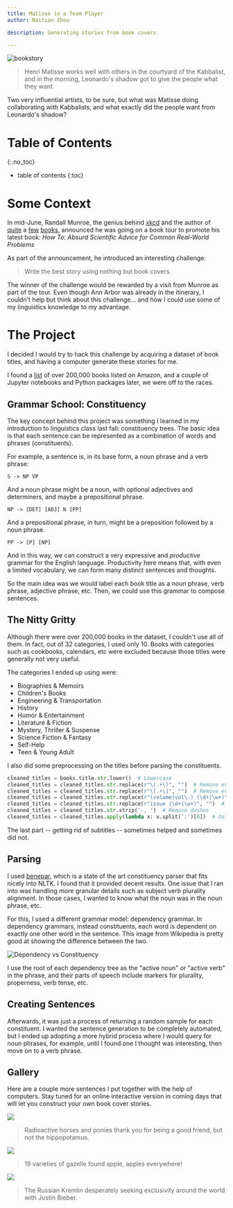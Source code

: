 ```yaml
---
title: Matisse is a Team Player
author: Naitian Zhou

description: Generating stories from book covers

---
```


![bookstory](/assets/bookstory.png)

> Henri Matisse works well with others in the courtyard of the Kabbalist, and in
> the morning, Leonardo's shadow got to give the people what they want.

Two very influential artists, to be sure, but what was Matisse doing
collaborating with Kabbalists, and what exactly did the people want from
Leonardo's shadow?

# Table of Contents
{:.no_toc}
* table of contents
{:toc}

# Some Context

In mid-June, Randall Munroe, the genius behind [xkcd](http://xkcd.com) and the
author of
[quite](https://www.amazon.com/Thing-Explainer-Complicated-Stuff-Simple/dp/0544668251/)
a
[few](https://www.amazon.com/What-If-Scientific-Hypothetical-Questions-ebook/dp/B00IYUYF4A)
[books](https://www.amazon.com/How-Absurd-Scientific-Real-World-Problems/dp/0525537090),
announced he was going on a book tour to promote his latest book: _How To:
Absurd Scientific Advice for Common Real-World Problems_

As part of the announcement, he introduced an interesting challenge:

> Write the best story using nothing but book covers.

The winner of the challenge would be rewarded by a visit from Munroe as part of
the tour. Even though Ann Arbor was already in the itinerary, I couldn't help
but think about this challenge... and how I could use some of my linguistics
knowledge to my advantage.

# The Project

I decided I would try to hack this challenge by acquiring a dataset of book
titles, and having a computer generate these stories for me.

I found a [list](https://github.com/uchidalab/book-dataset/) of over 200,000
books listed on Amazon, and a couple of Jupyter notebooks and Python packages
later, we were off to the races.

## Grammar School: Constituency

The key concept behind this project was something I learned in my introduction
to linguistics class last fall: constituency trees. The basic idea is that each
sentence can be represented as a combination of words and phrases
(constituents).

For example, a sentence is, in its base form, a noun phrase and a verb phrase:

`S -> NP VP`

And a noun phrase might be a noun, with optional adjectives and determiners, and
maybe a prepositional phrase.

`NP -> [DET] [ADJ] N [PP]`

And a prepositional phrase, in turn, might be a preposition followed by a noun
phrase.

`PP -> [P] [NP]`

And in this way, we can construct a very expressive and _productive_ grammar for
the English language. Productivity here means that, with even a limited
vocabulary, we can form many distinct sentences and thoughts.

So the main idea was we would label each book title as a noun phrase, verb phrase,
adjective phrase, etc. Then, we could use this grammar to compose sentences.

## The Nitty Gritty

Although there were over 200,000 books in the dataset, I couldn't use all of
them. In fact, out of 32 categories, I used only 10. Books with categories such
as cookbooks, calendars, etc were excluded because those titles were generally
not very useful.

The categories I ended up using were:

- Biographies & Memoirs
- Children's Books
- Engineering & Transportation
- History
- Humor & Entertainment
- Literature & Fiction
- Mystery, Thriller & Suspense
- Science Fiction & Fantasy
- Self-Help
- Teen & Young Adult

I also did some preprocessing on the titles before parsing the constituents.

```py
cleaned_titles = books.title.str.lower()  # Lowercase
cleaned_titles = cleaned_titles.str.replace(r"\(.+\)", "")  # Remove everything in parentheses
cleaned_titles = cleaned_titles.str.replace(r"\[.+\]", "")  # Remove everything in brackets
cleaned_titles = cleaned_titles.str.replace(r"(volume|vol\.) (\d+|\w+)", "")  # Remove volume numbers
cleaned_titles = cleaned_titles.str.replace(r"issue (\d+|\w+)", "")  # Remove issue numbers
cleaned_titles = cleaned_titles.str.strip('-, ')  # Remove dashes
cleaned_titles = cleaned_titles.apply(lambda x: x.split(':')[0])  # Only keep first part of title (no subtitles)
```

The last part -- getting rid of subtitles -- sometimes helped and sometimes did
not.

## Parsing

I used [benepar](https://pypi.org/project/benepar/), which is a state of the art
constituency parser that fits nicely into NLTK. I found that it provided decent
results. One issue that I ran into was handling more granular details such as
subject verb plurality alignment. In those cases, I wanted to know what the noun
was in the noun phrase, etc.

For this, I used a different grammar model: dependency grammar. In dependency
grammars, instead constituents, each word is dependent on exactly one other word
in the sentence. This image from Wikipedia is pretty good at showing the
difference between the two.

![Dependency vs Constituency](https://upload.wikimedia.org/wikipedia/commons/0/0d/Wearetryingtounderstandthedifference_%282%29.jpg)

I use the root of each dependency tree as the "active noun" or "active verb" in
the phrase, and their parts of speech include markers for plurality, properness,
verb tense, etc.

## Creating Sentences

Afterwards, it was just a process of returning a random sample for each
constituent. I wanted the sentence generation to be completely automated, but I
ended up adopting a more hybrid process where I would query for noun phrases,
for example, until I found one I thought was interesting, then move on to a verb
phrase.

## Gallery

Here are a couple more sentences I put together with the help of computers. Stay
tuned for an online interactive version in coming days that will let you
construct your own book cover stories.

![](https://imgur.com/w7eq9RN.jpg)
> Radioactive horses and ponies thank you for being a good friend, but not the
> hippopotamus.

![](https://imgur.com/PXWmSqe.jpg)
> 19 varieties of gazelle found apple, apples everywhere!

![](https://imgur.com/eLuT35e.jpg)
> The Russian Kremlin desperately seeking exclusivity around the world with
> Justin Bieber.
